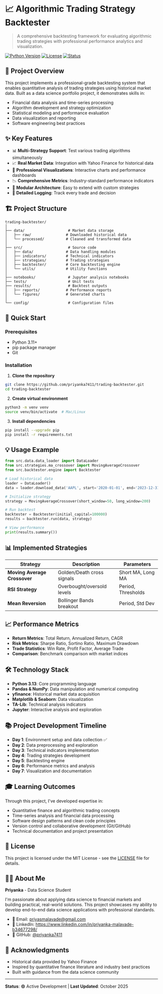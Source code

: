 # 📈 Algorithmic Trading Strategy Backtester

> A comprehensive backtesting framework for evaluating algorithmic trading strategies with professional performance analytics and visualization.

[![Python Version](https://img.shields.io/badge/python-3.13-blue.svg)](https://www.python.org/downloads/)
[![License](https://img.shields.io/badge/license-MIT-green.svg)](LICENSE)
[![Status](https://img.shields.io/badge/status-active-success.svg)]()

## 🎯 Project Overview

This project implements a professional-grade backtesting system that enables quantitative analysis of trading strategies using historical market data. Built as a data science portfolio project, it demonstrates skills in:

- Financial data analysis and time-series processing
- Algorithm development and strategy optimization
- Statistical modeling and performance evaluation
- Data visualization and reporting
- Software engineering best practices

## ✨ Key Features

- 📊 **Multi-Strategy Support**: Test various trading algorithms simultaneously
- 📈 **Real Market Data**: Integration with Yahoo Finance for historical data
- 🎨 **Professional Visualizations**: Interactive charts and performance dashboards
- 📉 **Comprehensive Metrics**: Industry-standard performance indicators
- 🔄 **Modular Architecture**: Easy to extend with custom strategies
- 📝 **Detailed Logging**: Track every trade and decision

## 🏗️ Project Structure

```
trading-backtester/
│
├── data/                    # Market data storage
│   ├── raw/                # Downloaded historical data
│   └── processed/          # Cleaned and transformed data
│
├── src/                     # Source code
│   ├── data/               # Data handling modules
│   ├── indicators/         # Technical indicators
│   ├── strategies/         # Trading strategies
│   ├── backtester/         # Core backtesting engine
│   └── utils/              # Utility functions
│
├── notebooks/               # Jupyter analysis notebooks
├── tests/                   # Unit tests
├── results/                 # Backtest outputs
│   ├── reports/            # Performance reports
│   └── figures/            # Generated charts
│
└── config/                  # Configuration files
```

## 🚀 Quick Start

### Prerequisites
- Python 3.11+ 
- pip package manager
- Git

### Installation

1. **Clone the repository**
```bash
git clone https://github.com/priyanka7411/trading-backtester.git
cd trading-backtester
```

2. **Create virtual environment**
```bash
python3 -m venv venv
source venv/bin/activate  # Mac/Linux
```

3. **Install dependencies**
```bash
pip install --upgrade pip
pip install -r requirements.txt
```

## 💡 Usage Example

```python
from src.data.data_loader import DataLoader
from src.strategies.ma_crossover import MovingAverageCrossover
from src.backtester.engine import Backtester

# Load historical data
loader = DataLoader()
data = loader.download_data('AAPL', start='2020-01-01', end='2023-12-31')

# Initialize strategy
strategy = MovingAverageCrossover(short_window=50, long_window=200)

# Run backtest
backtester = Backtester(initial_capital=100000)
results = backtester.run(data, strategy)

# View performance
print(results.summary())
```

## 📊 Implemented Strategies

| Strategy | Description | Parameters |
|----------|-------------|------------|
| **Moving Average Crossover** | Golden/Death cross signals | Short MA, Long MA |
| **RSI Strategy** | Overbought/oversold levels | Period, Thresholds |
| **Mean Reversion** | Bollinger Bands breakout | Period, Std Dev |

## 📈 Performance Metrics

- **Return Metrics**: Total Return, Annualized Return, CAGR
- **Risk Metrics**: Sharpe Ratio, Sortino Ratio, Maximum Drawdown
- **Trade Statistics**: Win Rate, Profit Factor, Average Trade
- **Comparison**: Benchmark comparison with market indices

## 🛠️ Technology Stack

- **Python 3.13**: Core programming language
- **Pandas & NumPy**: Data manipulation and numerical computing
- **yfinance**: Historical market data acquisition
- **Matplotlib & Seaborn**: Data visualization
- **TA-Lib**: Technical analysis indicators
- **Jupyter**: Interactive analysis and exploration

## 📚 Project Development Timeline

- **Day 1**: Environment setup and data collection ✅
- **Day 2**: Data preprocessing and exploration
- **Day 3**: Technical indicators implementation
- **Day 4**: Trading strategies development
- **Day 5**: Backtesting engine
- **Day 6**: Performance metrics and analysis
- **Day 7**: Visualization and documentation

## 🎓 Learning Outcomes

Through this project, I've developed expertise in:
- Quantitative finance and algorithmic trading concepts
- Time-series analysis and financial data processing
- Software design patterns and clean code principles
- Version control and collaborative development (Git/GitHub)
- Technical documentation and project presentation

## 📄 License

This project is licensed under the MIT License - see the [LICENSE](LICENSE) file for details.

## 👩‍💻 About Me

**Priyanka** - Data Science Student

I'm passionate about applying data science to financial markets and building practical, real-world solutions. This project showcases my ability to develop end-to-end data science applications with professional standards.

- 📧 Email: priyasmalavade@gmail.com
- 💼 LinkedIn: https://www.linkedin.com/in/priyanka-malavade-b34677298/
- 📱 GitHub: [@priyanka7411](https://github.com/priyanka7411)

## 🙏 Acknowledgments

- Historical data provided by Yahoo Finance
- Inspired by quantitative finance literature and industry best practices
- Built with guidance from the data science community

---

**Status**: 🟢 Active Development | **Last Updated**: October 2025